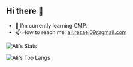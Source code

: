 ## Hi there 👋

- 🌱 I’m currently learning CMP.
- 📫 How to reach me: ali.rezaei09@gmail.com

![Ali's Stats](https://github-readme-stats.vercel.app/api?username=alirezaeiii&theme=dracula&show_icons=true&count_private=true)

![Ali's Top Langs](https://github-readme-stats.vercel.app/api/top-langs/?username=alirezaeiii&theme=dracula)
